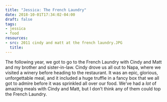 ```yaml
---
title: "Jessica: The French Laundry"
date: 2018-10-01T17:34:02-04:00
draft: false
tags:
- jessica
- food
resources:
- src: 2011 cindy and matt at the french laundry.JPG
  title:
---
```


The following year, we got to go to the French Laundry with Cindy and Matt and my brother and sister-in-law. Cindy drove us all out to Napa, where we visited a winery before heading to the restaurant. It was an epic, glorious, unforgettable meal, and it included a huge truffle in a fancy box that we all got to admire before it was sprinkled all over our food. We’ve had a *lot* of amazing meals with Cindy and Matt, but I don’t think any of them could top the French Laundry.
